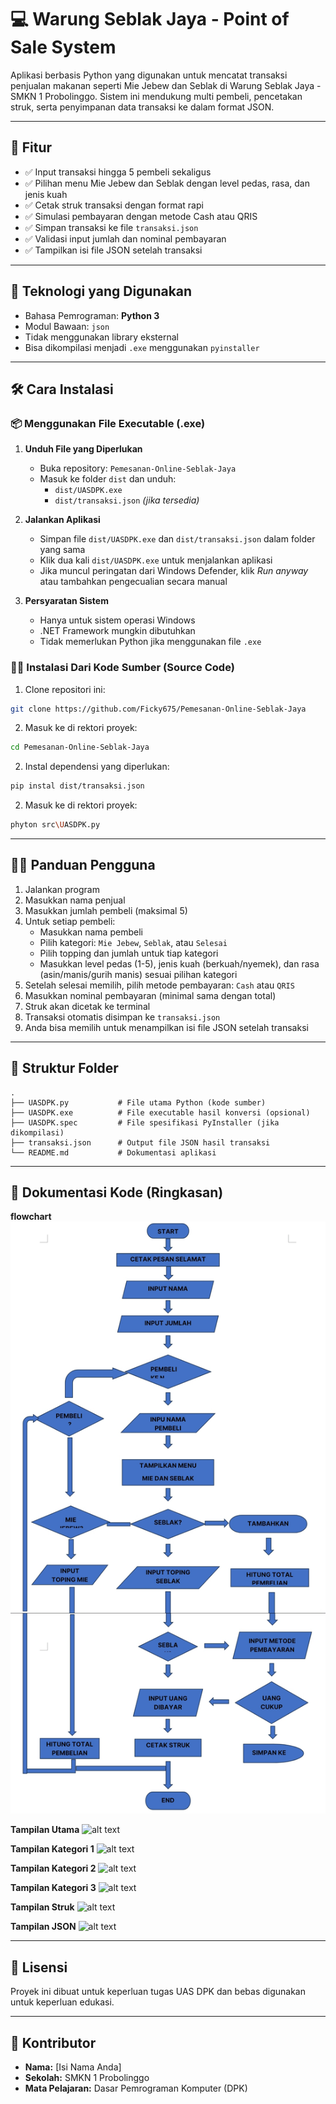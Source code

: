 # 💻 Warung Seblak Jaya - Point of Sale System

Aplikasi berbasis Python yang digunakan untuk mencatat transaksi penjualan makanan seperti Mie Jebew dan Seblak di Warung Seblak Jaya - SMKN 1 Probolinggo. Sistem ini mendukung multi pembeli, pencetakan struk, serta penyimpanan data transaksi ke dalam format JSON.

---

## 📌 Fitur

- ✅ Input transaksi hingga 5 pembeli sekaligus
- ✅ Pilihan menu Mie Jebew dan Seblak dengan level pedas, rasa, dan jenis kuah
- ✅ Cetak struk transaksi dengan format rapi
- ✅ Simulasi pembayaran dengan metode Cash atau QRIS
- ✅ Simpan transaksi ke file `transaksi.json`
- ✅ Validasi input jumlah dan nominal pembayaran
- ✅ Tampilkan isi file JSON setelah transaksi

---

## 🧰 Teknologi yang Digunakan

- Bahasa Pemrograman: **Python 3**
- Modul Bawaan: `json`
- Tidak menggunakan library eksternal
- Bisa dikompilasi menjadi `.exe` menggunakan `pyinstaller`

---

## 🛠️ Cara Instalasi

### 📦 Menggunakan File Executable (.exe)

1. **Unduh File yang Diperlukan**
   - Buka repository: `Pemesanan-Online-Seblak-Jaya`
   - Masuk ke folder `dist` dan unduh:
     - `dist/UASDPK.exe`
     - `dist/transaksi.json` *(jika tersedia)*

2. **Jalankan Aplikasi**
   - Simpan file `dist/UASDPK.exe` dan `dist/transaksi.json` dalam folder yang sama
   - Klik dua kali `dist/UASDPK.exe` untuk menjalankan aplikasi
   - Jika muncul peringatan dari Windows Defender, klik *Run anyway* atau tambahkan pengecualian secara manual

3. **Persyaratan Sistem**
   - Hanya untuk sistem operasi Windows
   - .NET Framework mungkin dibutuhkan
   - Tidak memerlukan Python jika menggunakan file `.exe`

### 🧑‍💻 Instalasi Dari Kode Sumber (Source Code)

1. Clone repositori ini:
```bash
git clone https://github.com/Ficky675/Pemesanan-Online-Seblak-Jaya
```
2. Masuk ke di rektori proyek:
```bash
cd Pemesanan-Online-Seblak-Jaya
```

2. Instal dependensi yang diperlukan:
```bash
pip instal dist/transaksi.json
```

2. Masuk ke di rektori proyek:
```bash
phyton src\UASDPK.py
```

---

## 👨‍🏫 Panduan Pengguna

1. Jalankan program
2. Masukkan nama penjual
3. Masukkan jumlah pembeli (maksimal 5)
4. Untuk setiap pembeli:
   - Masukkan nama pembeli
   - Pilih kategori: `Mie Jebew`, `Seblak`, atau `Selesai`
   - Pilih topping dan jumlah untuk tiap kategori
   - Masukkan level pedas (1-5), jenis kuah (berkuah/nyemek), dan rasa (asin/manis/gurih manis) sesuai pilihan kategori
5. Setelah selesai memilih, pilih metode pembayaran: `Cash` atau `QRIS`
6. Masukkan nominal pembayaran (minimal sama dengan total)
7. Struk akan dicetak ke terminal
8. Transaksi otomatis disimpan ke `transaksi.json`
9. Anda bisa memilih untuk menampilkan isi file JSON setelah transaksi

---

## 📁 Struktur Folder

```plaintext
.
├── UASDPK.py           # File utama Python (kode sumber)
├── UASDPK.exe          # File executable hasil konversi (opsional)
├── UASDPK.spec         # File spesifikasi PyInstaller (jika dikompilasi)
├── transaksi.json      # Output file JSON hasil transaksi
└── README.md           # Dokumentasi aplikasi
```

---

## 📄 Dokumentasi Kode (Ringkasan)

**flowchart**
![alt text](IMG_20250607_124716.jpg?raw=true)

**Tampilan Utama**
![alt text](Tampilan_Utama.jpg?raw=true)

**Tampilan Kategori 1**
![alt text](?raw=true)

**Tampilan Kategori 2**
![alt text](?raw=true)

**Tampilan Kategori 3**
![alt text](?raw=true)

**Tampilan Struk**
![alt text](?raw=true)

**Tampilan JSON**
![alt text](?raw=true)

---

## 📝 Lisensi

Proyek ini dibuat untuk keperluan tugas UAS DPK dan bebas digunakan untuk keperluan edukasi.

---

## 🙌 Kontributor

- **Nama:** [Isi Nama Anda]
- **Sekolah:** SMKN 1 Probolinggo
- **Mata Pelajaran:** Dasar Pemrograman Komputer (DPK)
